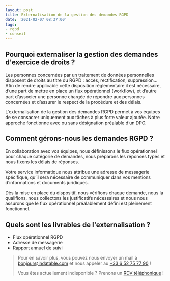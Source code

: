 ```yaml
---
layout: post
title: Externalisation de la gestion des demandes RGPD
date: '2021-02-07 08:37:00'
tags:
- rgpd
- conseil
---
```


## Pourquoi externaliser la gestion des demandes d'exercice de droits ?

Les personnes concernées par un traitement de données personnelles disposent de droits au titre du RGPD : accès, rectification, suppression… Afin de rendre applicable cette disposition règlementaire il est nécessaire, d’une part de mettre en place un flux opérationnel (workflow), et d’autre part d’associer une personne chargée de répondre aux personnes concernées et d’assurer le respect de la procédure et des délais.

L'externalisation de la gestion des demandes RGPD permet à vos équipes de se consacrer uniquement aux tâches à plus forte valeur ajoutée. Notre approche fonctionne avec ou sans désignation préalable d’un DPO.

## Comment gérons-nous les demandes RGPD ?

En collaboration avec vos équipes, nous définissons le flux opérationnel pour chaque catégorie de demandes, nous préparons les réponses types et nous fixons les délais de réponses.

Votre service informatique nous attribue une adresse de messagerie spécifique, qu’il sera nécessaire de communiquer dans vos mentions d’informations et documents juridiques.

Dès la mise en place du dispositif, nous vérifions chaque demande, nous la qualifions, nous collectons les justificatifs nécessaires et nous nous assurons que le flux opérationnel préalablement défini est pleinement fonctionnel.

## Quels sont les livrables de l'externalisation ?

- Flux opérationnel RGPD
- Adresse de messagerie
- Rapport annuel de suivi

> Pour en savoir plus, vous pouvez nous envoyer un mail à [bonjour@indatable.com](mailto:bonjour@indatable.com) et nous appeler au [+33 6 52 75 77 90](tel:0033652757790) !  
>   
> Vous êtes actuellement indisponible ? Prenons un [RDV téléphonique](https://calendly.com/indatable/rdv) !

